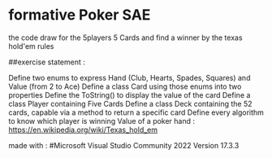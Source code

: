 # formative Poker SAE

the code draw for the 5players 5 Cards and find a winner by the texas hold'em rules

##exercise statement : 

Define two enums to express Hand (Club, Hearts, Spades, Squares) and Value (from 2 to Ace)
Define a class Card using those enums into two properties
Define the ToString() to display the value of the card
Define a class Player containing Five Cards
Define a class Deck
containing the 52 cards,
capable via a method to return a specific card
Define every algorithm to know which player is winning
Value of a poker hand : https://en.wikipedia.org/wiki/Texas_hold_em


made with : 
#Microsoft Visual Studio Community 2022 Version 17.3.3
